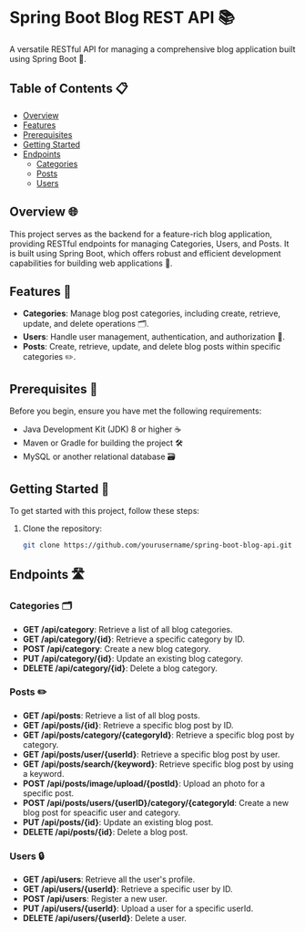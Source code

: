 # Spring Boot Blog REST API 📚

A versatile RESTful API for managing a comprehensive blog application built using Spring Boot 🌱.

## Table of Contents 📋

- [Overview](#overview)
- [Features](#features)
- [Prerequisites](#prerequisites)
- [Getting Started](#getting-started)
- [Endpoints](#endpoints)
  - [Categories](#categories)
  - [Posts](#posts)
  - [Users](#users)

## Overview 🌐

This project serves as the backend for a feature-rich blog application, providing RESTful endpoints for managing Categories, Users, and Posts. It is built using Spring Boot, which offers robust and efficient development capabilities for building web applications 🚀.

## Features 🌟

- **Categories**: Manage blog post categories, including create, retrieve, update, and delete operations 🗂️.
- **Users**: Handle user management, authentication, and authorization 🔐.
- **Posts**: Create, retrieve, update, and delete blog posts within specific categories ✏️.

## Prerequisites 📝

Before you begin, ensure you have met the following requirements:

- Java Development Kit (JDK) 8 or higher ☕
- Maven or Gradle for building the project 🛠️
- MySQL or another relational database 🗃️

## Getting Started 🚀

To get started with this project, follow these steps:

1. Clone the repository:

   ```bash
   git clone https://github.com/yourusername/spring-boot-blog-api.git


## Endpoints 🛣️

### Categories 🗂️

- **GET /api/category**: Retrieve a list of all blog categories.
- **GET /api/category/{id}**: Retrieve a specific category by ID.
- **POST /api/category**: Create a new blog category.
- **PUT /api/category/{id}**: Update an existing blog category.
- **DELETE /api/category/{id}**: Delete a blog category.

### Posts ✏️

- **GET /api/posts**: Retrieve a list of all blog posts.
- **GET /api/posts/{id}**: Retrieve a specific blog post by ID.
- **GET /api/posts/category/{categoryId}**: Retrieve a specific blog post by category.
- **GET /api/posts/user/{userId}**: Retrieve a specific blog post by user.
- **GET /api/posts/search/{keyword}**: Retrieve specific blog post by using a keyword.
- **POST /api/posts/image/upload/{postId}**: Upload an photo for a specific post.
- **POST /api/posts/users/{userID}/category/{categoryId**: Create a new blog post for speacific user and category.
- **PUT /api/posts/{id}**: Update an existing blog post.
- **DELETE /api/posts/{id}**: Delete a blog post.

### Users 🔒

- **GET /api/users**: Retrieve all the user's profile.
- **GET /api/users/{userId}**: Retrieve a specific user by ID.
- **POST /api/users**: Register a new user.
- **PUT /api/users/{userId}**: Upload a user for a specific userId.
- **DELETE /api/users/{userId}**: Delete a user.
